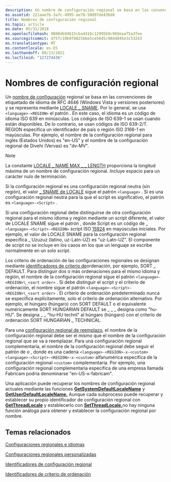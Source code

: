 ```yaml
---
description: Un nombre de configuración regional se basa en las convenciones de etiquetado de idioma de RFC 4646 (Windows Vista y versiones posteriores) y se representa mediante LOCALE \_ SNAME.
ms.assetid: 221aae7b-3a7c-4995-ae78-50d97de436d8
title: Nombres de configuración regional
ms.topic: article
ms.date: 05/31/2018
ms.openlocfilehash: 9808db94615cba4416c12995b9c969eaaf5a3fee
ms.sourcegitcommit: d75fc10b9f0825bbe5ce5045c90d4045e3c53243
ms.translationtype: MT
ms.contentlocale: es-ES
ms.lasthandoff: 09/13/2021
ms.locfileid: "127274436"
---
```

# <a name="locale-names"></a>Nombres de configuración regional

Un [nombre de configuración](locales-and-languages.md) regional se basa en las convenciones de etiquetado de idioma de RFC 4646 (Windows Vista y versiones posteriores) y se representa mediante [LOCALE \_ SNAME](locale-sname.md). Por lo general, se usa `<language>-<REGION>` el patrón . En este caso, el idioma es un código de idioma ISO 639 en minúsculas. Los códigos de ISO 639-1 se usan cuando están disponibles. De lo contrario, se usan códigos de ISO 639-2/T. REGION especifica un identificador de país o región ISO 3166-1 en mayúsculas. Por ejemplo, el nombre de la configuración regional para inglés (Estados Unidos) es "en-US" y el nombre de la configuración regional de Divehi (Vervas) es "dv-MV".

> [!Note]  
> La constante [LOCALE \_ NAME MAX \_ \_ LENGTH](locale-name-constants.md) proporciona la longitud máxima de un nombre de configuración regional. Incluye espacio para un carácter nulo de terminación.

 

Si la configuración regional es una configuración regional neutra (sin región), el valor [ \_ SNAME de LOCALE](locale-sname.md) sigue el patrón `<language>` . Si es una configuración regional neutra para la que el script es significativo, el patrón es `<language>-<Script>` .

Si una configuración regional debe distinguirse de otra configuración regional para el mismo idioma y región mediante un script diferente, el valor de LOCALE SNAME sigue el patrón , donde Script es un código de \_ `<language>-<Script>-<REGION>` script ISO [15924](https://www.unicode.org/iso15924/iso15924-codes.html) en mayúsculas iniciales. Por ejemplo, el valor de LOCALE SNAME para la configuración regional específica \_ Uzuzuz (latino, uz-Latn-UZ) es "uz-Latn-UZ". El componente de script no se incluye en los casos en los que un lenguaje se escribe normalmente en un solo script.

Los criterio de ordenación de las configuraciones regionales se designan mediante [identificadores de criterio de](sort-order-identifiers.md)ordenación, por ejemplo, SORT \_ DEFAULT. Para distinguir dos o más ordenaciones para el mismo idioma y región, el nombre de la configuración regional sigue el patrón `<language>-<REGION>\_<sort order>` . Si debe distinguir el script y el criterio de ordenación, el nombre sigue el patrón `<language>-<Script>-<REGION>\_<sort order>` . El criterio de ordenación predeterminado nunca se especifica explícitamente, solo el criterio de ordenación alternativo. Por ejemplo, el húngaro (húngaro) con SORT DEFAULT o el equivalente numéricamente SORT HUNGARIAN DEFAULT se \_ \_ \_ designa como "hu-HU". Se designa \_ \_ "hu-HU technl" al húngaro (húngaro) con el criterio de ordenación SORT HUNGARIAN \_ TECHNICAL.

Para una [configuración regional de reemplazo](custom-locales.md), el nombre de la configuración regional debe ser el mismo que el nombre de la configuración regional que se va a reemplazar. Para una configuración regional complementaria, el nombre de la configuración regional debe seguir el patrón de o , donde es una cadena `<language>-<REGION>-x-<custom>` `<language>-<Script>-<REGION>-x-<custom>` alfanumérica específica de la configuración regional `<custom>` complementaria. Por ejemplo, una configuración regional complementaria específica de una empresa llamada Fabricam podría denominarse "en-US-x-fabricam".

Una aplicación puede recuperar los nombres de configuración regional actuales mediante las funciones [**GetSystemDefaultLocaleName**](/windows/desktop/api/Winnls/nf-winnls-getsystemdefaultlocalename) y [**GetUserDefaultLocaleName.**](/windows/desktop/api/Winnls/nf-winnls-getuserdefaultlocalename) Aunque cada subproceso puede recuperar y establecer su propio identificador de configuración regional con [**GetThreadLocale**](/windows/desktop/api/Winnls/nf-winnls-getthreadlocale) y establecerlo con [**SetThreadLocale,**](/windows/desktop/api/Winnls/nf-winnls-setthreadlocale)no hay ninguna función análoga para obtener y establecer la configuración regional por nombre.

## <a name="related-topics"></a>Temas relacionados

<dl> <dt>

[Configuraciones regionales e idiomas](locales-and-languages.md)
</dt> <dt>

[Configuraciones regionales personalizadas](custom-locales.md)
</dt> <dt>

[Identificadores de configuración regional](locale-identifiers.md)
</dt> <dt>

[Identificadores de criterio de ordenación](sort-order-identifiers.md)
</dt> </dl>

 

 



